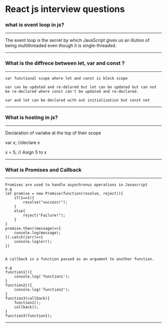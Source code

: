 # React js interview questions

### what is event loop in js?

***
The event loop is the secret by which JavaScript gives us an illution of being multithreaded even though it is single-threaded.

***

### What is the diffrece between let, var and const ?

***
    var functional scope where let and const is block scope

    var can be updated and re-delared but let can be updated but can not be re-declared where const can't be updated and re-declared.

    var and let can be declared with out initialization but const not
***

### What is hosting in js?

***
Declaration of variabe at the top of their scope

var x; //declare x

x = 5; // Asign 5 to x
***

### What is Promises and Callback

***
    Promises are used to handle asynchronus operations in Javascript
    e.g
    let promise = new Promise(function(resolve, reject)){
        if(1==1){
            resolve("success!");
        }
        else{
            reject("Failure!");
        }
    } 
    promise.then((message)=>{
        console.log(message);
    }).catch((err)=>{
        console.log(err);
    })


    A callback is a function passed as an argument to another function.

    e.g
    function1(){
        console.log('function1');
    }
    function2(){
        console.log('function2');
    }
    function3(callback){
        function2();
        callback();
    }
    function3(function1);
***

